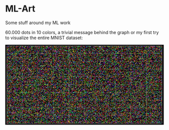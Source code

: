 # ML-Art
Some stuff around my ML work

60.000 dots in 10 colors, a trivial message behind the graph or my first try to visualize the entire MNIST dataset:

![alt text](https://raw.githubusercontent.com/grensen/ML-Art/master/60000_dots_and_10_colors_small.jpg)
